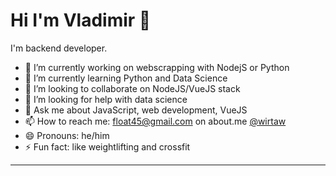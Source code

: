 # Hi I'm Vladimir 👋

<!--
**wirtaw/wirtaw** is a ✨ _special_ ✨ repository because its `README.md` (this file) appears on your GitHub profile.
-->
I'm backend developer.

- 🔭 I’m currently working on webscrapping with NodejS or Python
- 🌱 I’m currently learning Python and Data Science
- 👯 I’m looking to collaborate on NodeJS/VueJS stack
- 🤔 I’m looking for help with data science
- 💬 Ask me about JavaScript, web development, VueJS
- 📫 How to reach me: [float45@gmail.com](mailto:float45@gmail.com) on about.me [@wirtaw](https://about.me/wirtaw)
- 😄 Pronouns: he/him
- ⚡ Fun fact: like weightlifting and crossfit

---
